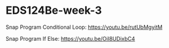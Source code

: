 # EDS124Be-week-3

Snap Program Conditional Loop: https://youtu.be/rutUbMgyitM

Snap Program If Else: https://youtu.be/OiI8UDixbC4
